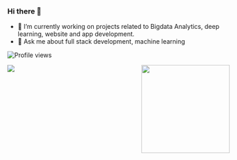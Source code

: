 ### Hi there 👋

<!--
**Nagaraj-U/Nagaraj-U** is a ✨ _special_ ✨ repository because its `README.md` (this file) appears on your GitHub profile.

Here are some ideas to get you started:

- 🔭 I’m currently working on ...
- 🌱 I’m currently learning ...
- 👯 I’m looking to collaborate on ...
- 🤔 I’m looking for help with ...
- 💬 Ask me about ...
- 📫 How to reach me: ...
- 😄 Pronouns: ...
- ⚡ Fun fact: ...
-->
- 🔭 I’m currently working on projects related to Bigdata Analytics, deep learning, website and app development.
- 💬 Ask me about full stack development, machine learning 

![Profile views](https://komarev.com/ghpvc/?username=Nagaraj-U&color=green)


<img align="left" src="https://github-readme-stats.vercel.app/api?username=Nagaraj-U&theme=default&show_icons=true&hide=contribs,issues&card_width=400" />
<img align="right" height="200" src="https://github-readme-stats.vercel.app/api/top-langs/?username=Nagaraj-U&layout=compact" />



<!-- [![Top Langs](https://github-readme-stats.vercel.app/api/top-langs/?username=Nagaraj-U&layout=compact)](https://github.com/Nagaraj-U/github-readme-stats)
      ![Nagaraj's github stats](https://github-readme-stats.vercel.app/api?username=Nagaraj-U&theme=default&show_icons=true&hide=contribs,issues&card_width=400)
-->
